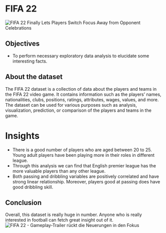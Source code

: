 ﻿# FIFA 22
![FIFA 22 Finally Lets Players Switch Focus Away from Opponent Celebrations](https://cdn.wccftech.com/wp-content/uploads/2021/08/fifa-22-1030x579.jpg)

## Objectives
- To perform necessary exploratory data analysis to elucidate some interesting facts. 
## About the dataset
The FIFA 22 dataset is a collection of data about the players and teams in the FIFA 22 video game. It contains information such as the players’ names, nationalities, clubs, positions, ratings, attributes, wages, values, and more. The dataset can be used for various purposes such as analysis, visualization, prediction, or comparison of the players and teams in the game.
#  Insights
- There is a good number of players who are aged between 20 to 25.  Young adult players have been playing more in their roles in different league.
- Through this analysis we can find that English premier league has the more valuable players than any other league.
- Both passing and dribbling variables are positively correlated and have strong linear relationship. Moreover, players good at passing does have good dribbling skill.

## Conclusion
Overall, this dataset is really huge in number. Anyone who is really interested in football can fetch great insight out of it.
![FIFA 22 - Gameplay-Trailer rückt die Neuerungen in den Fokus](https://scr.wfcdn.de/23877/FIFA-22-1627636210-0-0.jpg)

